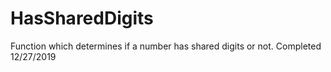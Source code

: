 # HasSharedDigits
Function which determines if a number has shared digits or not. Completed 12/27/2019
